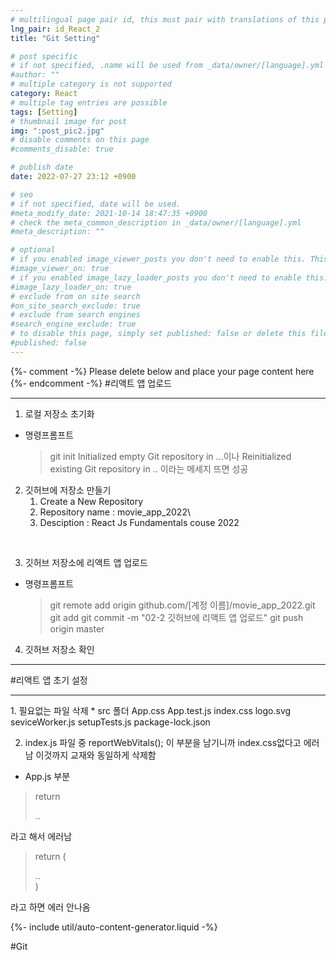 ```yaml
---
# multilingual page pair id, this must pair with translations of this page. (This name must be unique)
lng_pair: id_React_2
title: "Git Setting"

# post specific
# if not specified, .name will be used from _data/owner/[language].yml
#author: ""
# multiple category is not supported
category: React
# multiple tag entries are possible
tags: [Setting]
# thumbnail image for post
img: ":post_pic2.jpg"
# disable comments on this page
#comments_disable: true

# publish date
date: 2022-07-27 23:12 +0900

# seo
# if not specified, date will be used.
#meta_modify_date: 2021-10-14 18:47:35 +0900
# check the meta_common_description in _data/owner/[language].yml
#meta_description: ""

# optional
# if you enabled image_viewer_posts you don't need to enable this. This is only if image_viewer_posts = false
#image_viewer_on: true
# if you enabled image_lazy_loader_posts you don't need to enable this. This is only if image_lazy_loader_posts = false
#image_lazy_loader_on: true
# exclude from on site search
#on_site_search_exclude: true
# exclude from search engines
#search_engine_exclude: true
# to disable this page, simply set published: false or delete this file
#published: false
---
```


{%- comment -%} Please delete below and place your page content here {%- endcomment -%}
#리액트 앱 업로드
<hr>

1. 로컬 저장소 초기화
  * 명령프롬프트
     > git init
     > Initialized empty Git repository in ...이나
    > Reinitialized existing Git repository in .. 이라는 메세지 뜨면 성공

2. 깃허브에 저장소 만들기
   1. Create a New Repository
   2. Repository name : movie_app_2022\
   3. Desciption : React Js Fundamentals couse 2022
<br>

3. 깃허브 저장소에 리액트 앱 업로드
  * 명령프롬프트
    > git remote add origin github.com/[계정 이름]/movie_app_2022.git
    > git add
    > git commit -m "02-2 깃허브에 리액트 앱 업로드"
    > git push origin master

4. 깃허브 저장소 확인

<hr>

#리액트 앱 초기 설정
<hr>
1. 필요없는 파일 삭제
  * src 폴더
    App.css
    App.test.js
    index.css
    logo.svg
    seviceWorker.js
    setupTests.js
    package-lock.json

2. index.js 파일 중
  reportWebVitals(); 이 부분을 남기니까 index.css없다고 에러남
  이것까지 교재와 동일하게 삭제함

  * App.js 부분
  > return
    <div> .. </div>

  라고 해서 에러남
  > return (
    <div> .. </div>
   )

  라고 하면 에러 안나옴




{%- include util/auto-content-generator.liquid -%}

<!-- outline-start -->

#Git

<!-- outline-end -->
